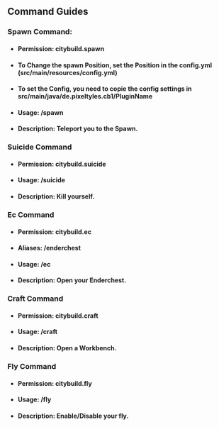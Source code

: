 ## Command Guides

### Spawn Command:
- #### Permission: citybuild.spawn
- #### To Change the spawn Position, set the Position in the config.yml (src/main/resources/config.yml)
- #### To set the Config, you need to copie the config settings in src/main/java/de.pixeltyles.cb1/PluginName
- #### Usage: /spawn
- #### Description: Teleport you to the Spawn.

### Suicide Command
- #### Permission: citybuild.suicide
- #### Usage: /suicide
- #### Description: Kill yourself.

### Ec Command
- #### Permission: citybuild.ec
- #### Aliases: /enderchest
- #### Usage: /ec
- #### Description: Open your Enderchest.

### Craft Command
- #### Permission: citybuild.craft
- #### Usage: /craft
- #### Description: Open a Workbench.

### Fly Command
- #### Permission: citybuild.fly
- #### Usage: /fly
- #### Description: Enable/Disable your fly.